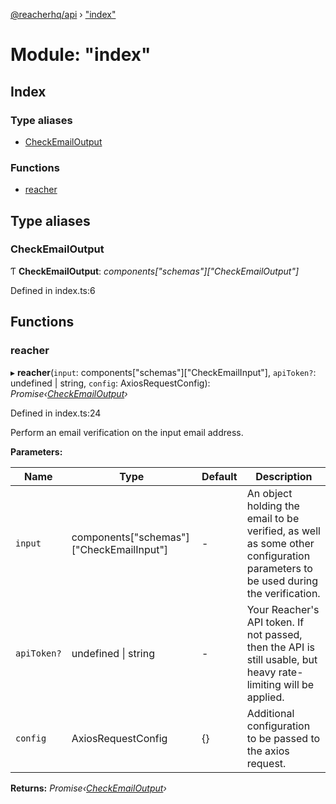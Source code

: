 [@reacherhq/api](../globals.md) › ["index"](_index_.md)

# Module: "index"

## Index

### Type aliases

* [CheckEmailOutput](_index_.md#checkemailoutput)

### Functions

* [reacher](_index_.md#reacher)

## Type aliases

###  CheckEmailOutput

Ƭ **CheckEmailOutput**: *components["schemas"]["CheckEmailOutput"]*

Defined in index.ts:6

## Functions

###  reacher

▸ **reacher**(`input`: components["schemas"]["CheckEmailInput"], `apiToken?`: undefined | string, `config`: AxiosRequestConfig): *Promise‹[CheckEmailOutput](_index_.md#checkemailoutput)›*

Defined in index.ts:24

Perform an email verification on the input email address.

**Parameters:**

Name | Type | Default | Description |
------ | ------ | ------ | ------ |
`input` | components["schemas"]["CheckEmailInput"] | - | An object holding the email to be verified, as well as some other configuration parameters to be used during the verification. |
`apiToken?` | undefined &#124; string | - | Your Reacher's API token. If not passed, then the API is still usable, but heavy rate-limiting will be applied. |
`config` | AxiosRequestConfig | {} | Additional configuration to be passed to the axios request.  |

**Returns:** *Promise‹[CheckEmailOutput](_index_.md#checkemailoutput)›*
